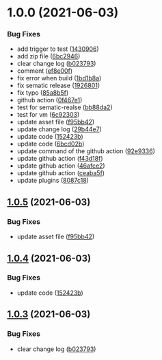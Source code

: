 # 1.0.0 (2021-06-03)


### Bug Fixes

* add trigger to test ([1430906](https://github.com/thinhnotes/PluralsightDownload/commit/1430906a87b3f74abfbe0594f051bc3e67fadece))
* add zip file ([6bc2946](https://github.com/thinhnotes/PluralsightDownload/commit/6bc2946743286a47511f2b9a7ef52bda134cc8e0))
* clear change log ([b023793](https://github.com/thinhnotes/PluralsightDownload/commit/b023793e9a5e22168f74c4ede2c55b3b5132d9a6))
* comment ([ef8e00f](https://github.com/thinhnotes/PluralsightDownload/commit/ef8e00f9b7f5a1df690058d2abf0e1f2f3d01ec3))
* fix error when build ([1bd1b8a](https://github.com/thinhnotes/PluralsightDownload/commit/1bd1b8a530878a905ca9e59160cda8a51da9e567))
* fix sematic release ([1926801](https://github.com/thinhnotes/PluralsightDownload/commit/192680116905f7581981aec6ae42d3ec896e766c))
* fix typo ([85a8b5f](https://github.com/thinhnotes/PluralsightDownload/commit/85a8b5f9470d20404378f9b9cd96dadcf3f83f47))
* github action ([0f467e1](https://github.com/thinhnotes/PluralsightDownload/commit/0f467e1d75bd59b36417990477098e5b272bbc9a))
* test for sematic-realse ([bb88da2](https://github.com/thinhnotes/PluralsightDownload/commit/bb88da206f0f15b0c1c8ab3268ad14cc55a689c8))
* test for vm ([6c92303](https://github.com/thinhnotes/PluralsightDownload/commit/6c92303d5af0ca16081768f5c41b75997945c5be))
* update asset file ([f95bb42](https://github.com/thinhnotes/PluralsightDownload/commit/f95bb421689873df05a99127f0028ff51a69c526))
* update change log ([29b44e7](https://github.com/thinhnotes/PluralsightDownload/commit/29b44e71bc53afed1689b6783ff9253a14fac5cf))
* update code ([152423b](https://github.com/thinhnotes/PluralsightDownload/commit/152423b413faae72673b099952c2c7197bbf592b))
* update code ([6bcd02b](https://github.com/thinhnotes/PluralsightDownload/commit/6bcd02b364d4dac81f29acf60528077e8c986b86))
* update command of the github action ([92e9336](https://github.com/thinhnotes/PluralsightDownload/commit/92e93365d0aa0c3ce209c570810fd3842390e873))
* update github action ([f43d18f](https://github.com/thinhnotes/PluralsightDownload/commit/f43d18fb181e0139b68eb9e5bd0036ba14fb533f))
* update github action ([46afce2](https://github.com/thinhnotes/PluralsightDownload/commit/46afce2ce87bd80a07f92194b5cd17affc9490c6))
* update github action ([ceaba5f](https://github.com/thinhnotes/PluralsightDownload/commit/ceaba5f44d0cf057461257d361329f5813ddd64a))
* update plugins ([8087c18](https://github.com/thinhnotes/PluralsightDownload/commit/8087c18f9d98641573dc721f294e1bb144200b37))

## [1.0.5](https://github.com/thinhnotes/PluralsightDownload/compare/v1.0.4...v1.0.5) (2021-06-03)


### Bug Fixes

* update asset file ([f95bb42](https://github.com/thinhnotes/PluralsightDownload/commit/f95bb421689873df05a99127f0028ff51a69c526))

## [1.0.4](https://github.com/thinhnotes/PluralsightDownload/compare/v1.0.3...v1.0.4) (2021-06-03)


### Bug Fixes

* update code ([152423b](https://github.com/thinhnotes/PluralsightDownload/commit/152423b413faae72673b099952c2c7197bbf592b))

## [1.0.3](https://github.com/thinhnotes/PluralsightDownload/compare/v1.0.2...v1.0.3) (2021-06-03)


### Bug Fixes

* clear change log ([b023793](https://github.com/thinhnotes/PluralsightDownload/commit/b023793e9a5e22168f74c4ede2c55b3b5132d9a6))
